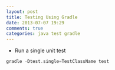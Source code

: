 ```yaml
---
layout: post
title: Testing Using Gradle
date: 2013-07-07 19:29
comments: true
categories: java test gradle
---
```


* Run a single unit test

```groovy
gradle -Dtest.single=TestClassName test
```
